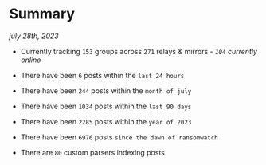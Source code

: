 
# Summary
_july 28th, 2023_

- Currently tracking `153` groups across `271` relays & mirrors - _`104` currently online_

- There have been `6` posts within the `last 24 hours`

- There have been `244` posts within the `month of july`

- There have been `1034` posts within the `last 90 days`

- There have been `2285` posts within the `year of 2023`

- There have been `6976` posts `since the dawn of ransomwatch`

- There are `80` custom parsers indexing posts
